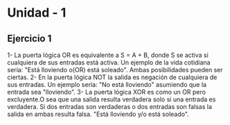 # Unidad - 1

## Ejercicio 1

1- La puerta lógica OR es equivalente a S = A + B, donde S se activa si cualquiera de sus entradas está activa. Un ejemplo de la vida cotidiana sería: "Está lloviendo o(OR) está soleado". Ambas posibilidades pueden ser ciertas.
2- En la puerta lógica NOT la salida es negación de cualquiera de sus entradas. Un ejemplo sería: "No está lloviendo" asumiendo que la entrada sea "lloviendo".
3- La puerta lógica XOR es como un OR pero excluyente.O sea que una salida resulta verdadera solo si una entrada es verdadera. Si dos entradas son verdaderas o dos entradas son falsas la salida en ambas resulta falsa. "Está lloviendo y/o está soleado".